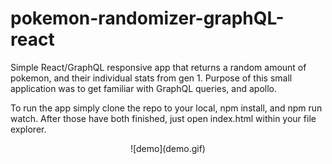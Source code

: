 # pokemon-randomizer-graphQL-react
Simple React/GraphQL responsive app that returns a random amount of pokemon, and their individual stats from gen 1. Purpose of this small application was to get familiar with GraphQL queries, and apollo.

To run the app simply clone the repo to your local, npm install, and npm run watch. After those have both finished, just open index.html within your file explorer. 

<p align="center">![demo](demo.gif)</p?
